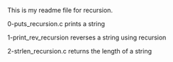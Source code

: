 This is my readme file for recursion.

0-puts_recursion.c prints a string

1-print_rev_recursion reverses a string using recursion

2-strlen_recursion.c returns the length of a string
